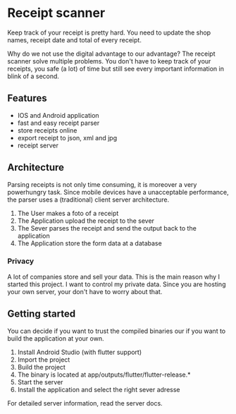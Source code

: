 # Receipt scanner
Keep track of your receipt is pretty hard. You need to update the shop names, 
receipt date and total of every receipt.

Why do we not use the digital advantage to our advantage? The receipt scanner solve multiple problems. 
You don't have to keep track of your receipts, you safe (a lot) of time but still see 
every important information in blink of a second.

## Features
- IOS and Android application
- fast and easy receipt parser
- store receipts online
- export receipt to json, xml and jpg
- receipt server

## Architecture
Parsing receipts is not only time consuming, it is moreover a very powerhungry task. Since mobile devices have a unacceptable performance, the parser uses a (traditional) client server architecture.

1. The User makes a foto of a receipt
2. The Application upload the receipt to the sever
3. The Sever parses the receipt and send the output back to the application
4. The Application store the form data at a database

### Privacy
A lot of companies store and sell your data. This is the main reason why I started this project. 
I want to control my private data. Since you are hosting your own server, your don't have to
worry about that.

## Getting started
You can decide if you want to trust the compiled binaries our if you want to build the application at your own.
1. Install Android Studio (with flutter support)
2. Import the project
3. Build the project
4. The binary is located at app/outputs/flutter/flutter-release.*
5. Start the server
6. Install the application and select the right sever adresse

For detailed server information, read the server docs.

